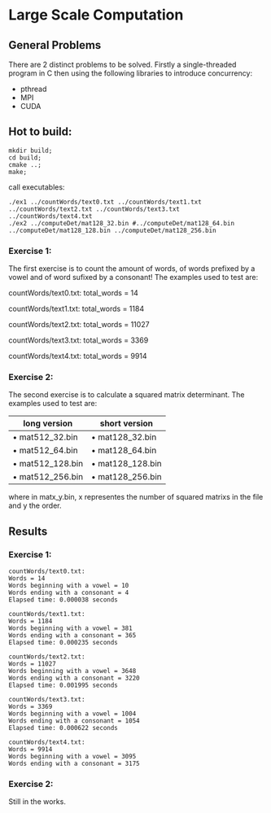 # Large Scale Computation
## General Problems
There are 2 distinct problems to be solved. Firstly a single-threaded program in C then using the following libraries to introduce concurrency:
- pthread
- MPI
- CUDA

## Hot to build:
```
mkdir build;
cd build;
cmake ..;
make;
```

call executables:
```
./ex1 ../countWords/text0.txt ../countWords/text1.txt ../countWords/text2.txt ../countWords/text3.txt ../countWords/text4.txt 
./ex2 ../computeDet/mat128_32.bin #../computeDet/mat128_64.bin ../computeDet/mat128_128.bin ../computeDet/mat128_256.bin 
```
### Exercise 1:
The first exercise is to count the amount of words, of words prefixed by a vowel and of word sufixed by a consonant! The examples used to test are:

countWords/text0.txt:
    total_words = 14

countWords/text1.txt:
    total_words = 1184

countWords/text2.txt:
    total_words = 11027

countWords/text3.txt:
    total_words = 3369

countWords/text4.txt:
    total_words = 9914
### Exercise 2:
The second exercise is to calculate a squared matrix determinant. The examples used to test are:

| **long version**  | **short version** |
|-------------------|-------------------|
| • mat512_32.bin   | • mat128_32.bin     |
| • mat512_64.bin   | • mat128_64.bin     |
| • mat512_128.bin  | • mat128_128.bin    |
| • mat512_256.bin  | • mat128_256.bin    |

where in matx_y.bin, x representes the number of squared matrixs in the file and y the order.
## Results
### Exercise 1:
```
countWords/text0.txt:
Words = 14
Words beginning with a vowel = 10
Words ending with a consonant = 4
Elapsed time: 0.000038 seconds

countWords/text1.txt:
Words = 1184
Words beginning with a vowel = 381
Words ending with a consonant = 365
Elapsed time: 0.000235 seconds

countWords/text2.txt:
Words = 11027
Words beginning with a vowel = 3648
Words ending with a consonant = 3220
Elapsed time: 0.001995 seconds

countWords/text3.txt:
Words = 3369
Words beginning with a vowel = 1004
Words ending with a consonant = 1054
Elapsed time: 0.000622 seconds

countWords/text4.txt:
Words = 9914
Words beginning with a vowel = 3095
Words ending with a consonant = 3175
```
### Exercise 2:
Still in the works.